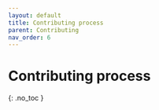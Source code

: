 ```yaml
---
layout: default
title: Contributing process
parent: Contributing
nav_order: 6
---
```


# Contributing process
{: .no_toc }
